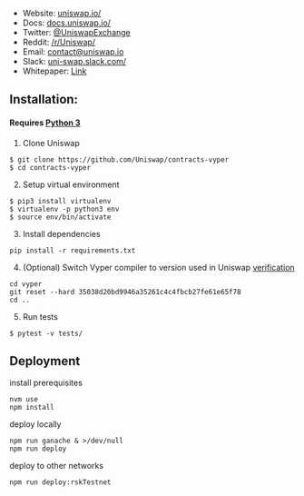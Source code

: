 * Website: [uniswap.io/](https://uniswap.io/)
* Docs: [docs.uniswap.io/](https://docs.uniswap.io/)
* Twitter: [@UniswapExchange](https://twitter.com/UniswapExchange)
* Reddit: [/r/Uniswap/](https://www.reddit.com/r/UniSwap/)
* Email: [contact@uniswap.io](mailto:contact@uniswap.io)
* Slack: [uni-swap.slack.com/](https://join.slack.com/t/uni-swap/shared_invite/enQtNDYwMjg1ODc5ODA4LWEyYmU0OGU1ZGQ3NjE4YzhmNzcxMDAyM2ExNzNkZjZjZjcxYTkwNzU0MGE3M2JkNzMxOTA2MzE2ZWM0YWQwNjU)
* Whitepaper: [Link](https://hackmd.io/C-DvwDSfSxuh-Gd4WKE_ig)

## Installation:

#### Requires [Python 3](https://www.python.org/download/releases/3.0/)

1) Clone Uniswap
```
$ git clone https://github.com/Uniswap/contracts-vyper
$ cd contracts-vyper
```

2) Setup virtual environment
```
$ pip3 install virtualenv
$ virtualenv -p python3 env
$ source env/bin/activate
```

3) Install dependencies
```
pip install -r requirements.txt
```

4) (Optional) Switch Vyper compiler to version used in Uniswap [verification](https://github.com/runtimeverification/verified-smart-contracts/tree/uniswap/uniswap)  
```
cd vyper
git reset --hard 35038d20bd9946a35261c4c4fbcb27fe61e65f78
cd ..
```

5) Run tests
```
$ pytest -v tests/
```

## Deployment

install prerequisites
```
nvm use
npm install
```

deploy locally
```
npm run ganache & >/dev/null
npm run deploy
```

deploy to other networks
```
npm run deploy:rskTestnet
```
